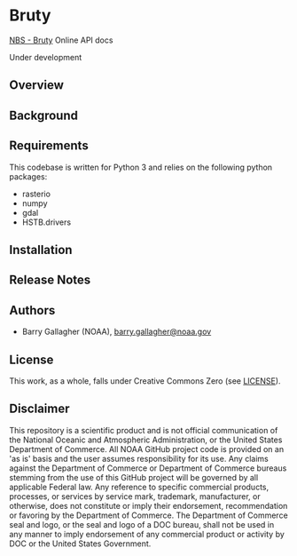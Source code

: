 Bruty
======
[NBS - Bruty](https://nbs-bruty.readthedocs.io/en/latest/) Online API docs
<!-- [![Build Status](https://travis-ci.com/noaa-ocs-s100/s100py.svg?branch=master)](https://travis-ci.com/noaa-ocs-s100/s100py) -->

Under development 

Overview
--------

Background
----------


Requirements
------------

This codebase is written for Python 3 and relies on the following python
packages:

-   rasterio
-   numpy
-   gdal
-   HSTB.drivers


Installation
------------

Release Notes
-------------

Authors
-------

-   Barry Gallagher (NOAA), <barry.gallagher@noaa.gov>


License
-------

This work, as a whole, falls under Creative Commons Zero (see
[LICENSE](LICENSE)).

Disclaimer
----------

This repository is a scientific product and is not official
communication of the National Oceanic and Atmospheric Administration, or
the United States Department of Commerce. All NOAA GitHub project code
is provided on an 'as is' basis and the user assumes responsibility for
its use. Any claims against the Department of Commerce or Department of
Commerce bureaus stemming from the use of this GitHub project will be
governed by all applicable Federal law. Any reference to specific
commercial products, processes, or services by service mark, trademark,
manufacturer, or otherwise, does not constitute or imply their
endorsement, recommendation or favoring by the Department of Commerce.
The Department of Commerce seal and logo, or the seal and logo of a DOC
bureau, shall not be used in any manner to imply endorsement of any
commercial product or activity by DOC or the United States Government.
